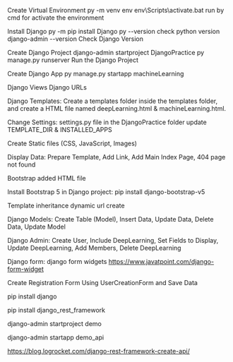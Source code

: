Create Virtual Environment
py -m venv env
env\Scripts\activate.bat run by cmd for activate the environment

Install Django
py -m pip install Django
py --version check python version
django-admin --version Check Django Version

Create Django Project
django-admin startproject DjangoPractice
py manage.py runserver Run the Django Project

Create Django App
py manage.py startapp machineLearning

Django Views
Django URLs

Django Templates:
Create a templates folder inside the templates folder, and create a HTML file named deepLearning.html & machineLearning.html.

Change Settings:
settings.py file in the DjangoPractice folder update TEMPLATE_DIR & INSTALLED_APPS

Create Static files (CSS, JavaScript, Images)

Display Data: Prepare Template, Add Link, Add Main Index Page, 404 page not found

Bootstrap added HTML file

Install Bootstrap 5 in Django project: pip install django-bootstrap-v5

Template inheritance dynamic url create

Django Models: Create Table (Model), Insert Data, Update Data, Delete Data, Update Model

Django Admin: Create User, Include DeepLearning, Set Fields to Display, Update DeepLearning, Add Members, Delete DeepLearning

Django form: django form widgets https://www.javatpoint.com/django-form-widget

Create Registration Form Using UserCreationForm and Save Data

<!-- Django REST framework -->

pip install django

pip install django_rest_framework

django-admin startproject demo

django-admin startapp demo_api

https://blog.logrocket.com/django-rest-framework-create-api/
